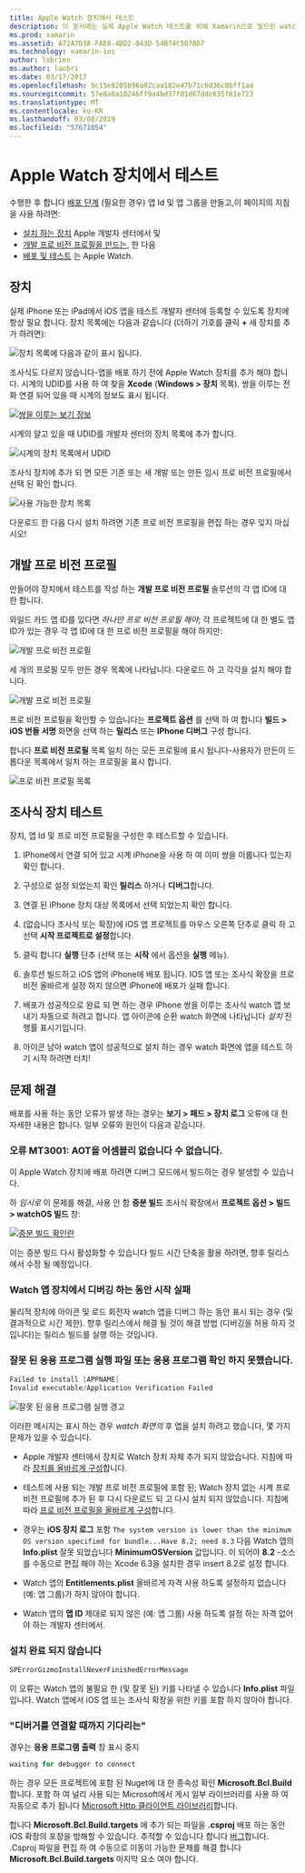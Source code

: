 ```yaml
---
title: Apple Watch 장치에서 테스트
description: 이 문서에는 실제 Apple Watch 테스트를 위해 Xamarin으로 빌드된 watchOS 앱을 배포 하는 방법을 설명 합니다. 장치를 프로 비전 프로필을 테스트에 대해 설명 하 고 몇 가지 문제 해결 팁을 제공 합니다.
ms.prod: xamarin
ms.assetid: A72A7D38-FAE8-4DD2-843D-54B74C5078D7
ms.technology: xamarin-ios
author: lobrien
ms.author: laobri
ms.date: 03/17/2017
ms.openlocfilehash: 9c15e9205b96a02caa182e47b71c6d36c8bff1aa
ms.sourcegitcommit: 57e8a0a10246ff9a4bd37f01d67ddc635f81e723
ms.translationtype: MT
ms.contentlocale: ko-KR
ms.lasthandoff: 03/08/2019
ms.locfileid: "57671054"
---
```

# <a name="testing-on-apple-watch-devices"></a>Apple Watch 장치에서 테스트

수행한 후 합니다 [배포 단계](~/ios/watchos/deploy-test/index.md) (필요한 경우) 앱 Id 및 앱 그룹을 만들고,이 페이지의 지침을 사용 하려면:

- [설치 하는 장치](#devices) Apple 개발자 센터에서 및
- [개발 프로 비전 프로필을 만드는](#profiles), 한 다음
- [배포 및 테스트](#testing) 는 Apple Watch.

<a name="devices" />

## <a name="devices"></a>장치

실제 iPhone 또는 iPad에서 iOS 앱을 테스트 개발자 센터에 등록할 수 있도록 장치에 항상 필요 합니다. 장치 목록에는 다음과 같습니다 (더하기 기호를 클릭 **+** 새 장치를 추가 하려면):

![](device-images/devices-sml.png "장치 목록에 다음과 같이 표시 됩니다.")

조사식도 다르지 않습니다-앱을 배포 하기 전에 Apple Watch 장치를 추가 해야 합니다. 시계의 UDID를 사용 하 여 찾을 **Xcode** (**Windows > 장치** 목록). 쌍을 이루는 전화 연결 되어 있을 때 시계의 정보도 표시 됩니다.

[![](device-images/xcode-devices-sml.png "쌍을 이루는 보기 정보")](device-images/xcode-devices.png#lightbox)

시계의 알고 있을 때 UDID를 개발자 센터의 장치 목록에 추가 합니다.

![](device-images/devices-watch-sml.png "시계의 장치 목록에서 UDID")

조사식 장치에 추가 되 면 모든 기존 또는 새 개발 또는 만든 임시 프로 비전 프로필에서 선택 된 확인 합니다.

![](device-images/devices-provisioning.png "사용 가능한 장치 목록")

다운로드 한 다음 다시 설치 하려면 기존 프로 비전 프로필을 편집 하는 경우 잊지 마십시오!

<a name="profiles" />

## <a name="development-provisioning-profiles"></a>개발 프로 비전 프로필

만들어야 장치에서 테스트를 작성 하는 **개발 프로 비전 프로필** 솔루션의 각 앱 ID에 대 한 합니다.

와일드 카드 앱 ID를 있다면 *하나만 프로 비전 프로필 해야*; 각 프로젝트에 대 한 별도 앱 ID가 있는 경우 각 앱 ID에 대 한 프로 비전 프로필을 해야 하지만:

![](device-images/provisioningprofile-development.png "개발 프로 비전 프로필")

세 개의 프로필 모두 만든 경우 목록에 나타납니다. 다운로드 하 고 각각을 설치 해야 합니다.

![](device-images/provisioningprofiles.png "개발 프로 비전 프로필")

프로 비전 프로필을 확인할 수 있습니다는 **프로젝트 옵션** 를 선택 하 여 합니다 **빌드 > iOS 번들 서명** 화면을 선택 하는 **릴리스** 또는 **IPhone 디버그** 구성 합니다.

합니다 **프로 비전 프로필** 목록 일치 하는 모든 프로필에 표시 됩니다-사용자가 만든이 드롭다운 목록에서 일치 하는 프로필을 표시 합니다.

![](device-images/options-selectprofile.png "프로 비전 프로필 목록")


<a name="testing" />

## <a name="testing-on-a-watch-device"></a>조사식 장치 테스트

장치, 앱 Id 및 프로 비전 프로필을 구성한 후 테스트할 수 있습니다.

1. IPhone에서 연결 되어 있고 시계 iPhone을 사용 하 여 이미 쌍을 이룹니다 있는지 확인 합니다.

2. 구성으로 설정 되었는지 확인 **릴리스** 하거나 **디버그**합니다.

3. 연결 된 iPhone 장치 대상 목록에서 선택 되었는지 확인 합니다.

4. (없습니다 조사식 또는 확장)에 iOS 앱 프로젝트를 마우스 오른쪽 단추로 클릭 하 고 선택 **시작 프로젝트로 설정**합니다.

5. 클릭 합니다 **실행** 단추 (선택 또는 **시작** 에서 옵션을 **실행** 메뉴).

6. 솔루션 빌드하고 iOS 앱의 iPhone에 배포 됩니다.
  IOS 앱 또는 조사식 확장을 프로 비전 올바르게 설정 하지 않으면 iPhone에 배포가 실패 합니다.

7. 배포가 성공적으로 완료 되 면 하는 경우 iPhone 쌍을 이루는 조사식 watch 앱 보내기 자동으로 하려고 합니다. 앱 아이콘에 순환 watch 화면에 나타납니다 *설치* 진행률 표시기입니다.

8. 아이콘 남아 watch 앱이 성공적으로 설치 하는 경우 watch 화면에 앱을 테스트 하기 시작 하려면 터치!


## <a name="troubleshooting"></a>문제 해결

배포를 사용 하는 동안 오류가 발생 하는 경우는 **보기 > 패드 > 장치 로그** 오류에 대 한 자세한 내용은 합니다. 일부 오류와 원인이 다음과 같습니다.

### <a name="error-mt3001-could-not-aot-the-assembly"></a>오류 MT3001: AOT을 어셈블리 없습니다 수 없습니다.

이 Apple Watch 장치에 배포 하려면 디버그 모드에서 빌드하는 경우 발생할 수 있습니다.

하 *임시로* 이 문제를 해결, 사용 안 함 **증분 빌드** 조사식 확장에서 **프로젝트 옵션 > 빌드 > watchOS 빌드** 창:

[![](device-images/disable-incremental-sml.png "증분 빌드 확인란")](device-images/disable-incremental.png#lightbox)

이는 증분 빌드 다시 활성화할 수 있습니다 빌드 시간 단축을 활용 하려면, 향후 릴리스에서 수정 될 예정입니다.


### <a name="watch-app-fails-to-start-while-debugging-on-device"></a>Watch 앱 장치에서 디버깅 하는 동안 시작 실패

물리적 장치에 아이콘 및 로드 회전자 watch 앱을 디버그 하는 동안 표시 되는 경우 (및 결과적으로 시간 제한). 향후 릴리스에서 해결 될 것이 해결 방법 (디버깅을 허용 하지 것입니다)는 릴리스 빌드를 실행 하는 것입니다.


### <a name="invalid-application-executable-or-application-verification-failed"></a>잘못 된 응용 프로그램 실행 파일 또는 응용 프로그램 확인 하지 못했습니다.

```csharp
Failed to install [APPNAME]
Invalid executable/Application Verification Failed
```

![](device-images/invalid-application-executable.png "잘못 된 응용 프로그램 실행 경고")

이러한 메시지는 표시 하는 경우 *watch 화면의* 후 앱을 설치 하려고 했습니다, 몇 가지 문제가 있을 수 있습니다.

- Apple 개발자 센터에서 장치로 Watch 장치 자체 추가 되지 않았습니다. 지침에 따라 [장치를 올바르게 구성](#devices)합니다.

- 테스트에 사용 되는 개발 프로 비전 프로필에 포함 된; Watch 장치 없는 시계 프로 비전 프로필에 추가 된 후 다시 다운로드 되 고 다시 설치 되지 않았습니다. 지침에 따라 [프로 비전 프로필을 올바르게 구성](#profiles)합니다.

- 경우는 **iOS 장치 로그** 포함 `The system version is lower than the minimum OS version specified for bundle...Have 8.2; need 8.3` 다음 Watch 앱의 **Info.plist** 잘못 되었습니다 **MinimumOSVersion** 값입니다.
  이 되어야 **8.2** -소스를 수동으로 편집 해야 하는 Xcode 6.3을 설치한 경우 insert 8.2로 설정 합니다.

- Watch 앱의 **Entitlements.plist** 올바르게 자격 사용 하도록 설정하지 없습니다 (예: 앱 그룹)가 하지 않아야 합니다.

- Watch 앱의 **앱 ID** 제대로 되지 않은 (예: 앱 그룹) 사용 하도록 설정 하는 자격 없어야 하는 개발자 센터에서.



### <a name="install-never-finished"></a>설치 완료 되지 않습니다

```csharp
SPErrorGizmoInstallNeverFinishedErrorMessage
```

이 오류는 Watch 앱의 불필요 한 (및 잘못 된) 키를 나타낼 수 있습니다 **Info.plist** 파일입니다. Watch 앱에서 iOS 앱 또는 조사식 확장을 위한 키를 포함 하지 않아야 합니다.

<!--eg. NSLocationAlwaysUsageDescription -->


### <a name="waiting-for-debugger-to-connect"></a>"디버거를 연결할 때까지 기다리는"

경우는 **응용 프로그램 출력** 창 표시 중지

```csharp
waiting for debugger to connect
```

하는 경우 모든 프로젝트에 포함 된 Nuget에 대 한 종속성 확인 **Microsoft.Bcl.Build**합니다. 포함 하 여 널리 사용 되는 Microsoft에서 게시 일부 라이브러리를 사용 하 여 자동으로 추가 됩니다 [Microsoft Http 클라이언트 라이브러리](https://www.nuget.org/packages/Microsoft.Net.Http/)합니다.

합니다 **Microsoft.Bcl.Build.targets** 에 추가 되는 파일을 **.csproj** 배포 하는 동안 iOS 확장의 포장을 방해할 수 있습니다. 추적할 수 있습니다 합니다 [버그](https://bugzilla.xamarin.com/show_bug.cgi?id=29912)합니다.
.Csproj 파일을 편집 하 여 수동으로 이동이 가능한 문제를 해결 합니다 **Microsoft.Bcl.Build.targets** 마지막 요소 여야 합니다.

